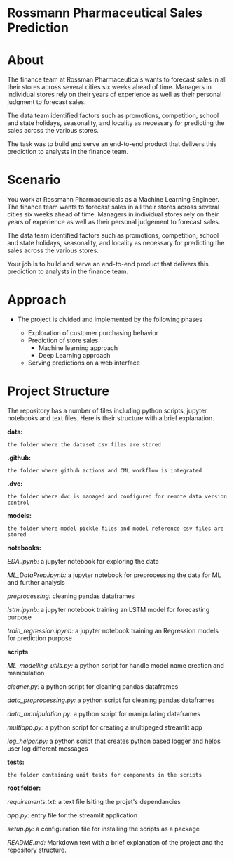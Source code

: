 # Rossmann Pharmaceutical Sales Prediction

# About

The finance team at Rossman Pharmaceuticals wants to forecast sales in all their stores across several cities six weeks ahead of time. Managers in individual stores rely on their years of experience as well as their personal judgment to forecast sales.

The data team identified factors such as promotions, competition, school and state holidays, seasonality, and locality as necessary for predicting the sales across the various stores.

The task was to build and serve an end-to-end product that delivers this prediction to analysts in the finance team.

# Scenario

You work at Rossmann Pharmaceuticals as a Machine Learning Engineer. The finance team wants to forecast sales in all their stores across several cities six weeks ahead of time. Managers in individual stores rely on their years of experience as well as their personal judgement to forecast sales.

The data team identified factors such as promotions, competition, school and state holidays, seasonality, and locality as necessary for predicting the sales across the various stores.

Your job is to build and serve an end-to-end product that delivers this prediction to analysts in the finance team.

# Approach

- The project is divided and implemented by the following phases

    - Exploration of customer purchasing behavior
    - Prediction of store sales
        - Machine learning approach
        - Deep Learning approach
    - Serving predictions on a web interface

# Project Structure

The repository has a number of files including python scripts, jupyter notebooks and text files. Here is their structure with a brief explanation.

**data:**

    the folder where the dataset csv files are stored

**.github:**

    the folder where github actions and CML workflow is integrated

**.dvc:**

    the folder where dvc is managed and configured for remote data version control

**models:**

    the folder where model pickle files and model reference csv files are stored

**notebooks:**

*EDA.ipynb:* a jupyter notebook for exploring the data

*ML_DataPrep.ipynb:* a jupyter notebook for preprocessing the data for ML and further analysis

*preprocessing:* cleaning pandas dataframes

*lstm.ipynb:* a jupyter notebook training an LSTM model for forecasting purpose

*train_regression.ipynb:* a jupyter notebook training an Regression models for prediction purpose

**scripts**

*ML_modelling_utils.py:* a python script for handle model name creation and manipulation

*cleaner.py:* a python script for cleaning pandas dataframes

*data_preprocessing.py:* a python script for cleaning pandas dataframes

*data_manipulation.py:* a python script for manipulating dataframes

*multiapp.py:* a python script for creating a multipaged streamlit app

*log_helper.py:* a python script that creates python based logger and helps user log different messages

**tests:**

    the folder containing unit tests for components in the scripts

**root folder:**

*requirements.txt:* a text file lsiting the projet's dependancies

*app.py:* entry file for the streamlit application

*setup.py:* a configuration file for installing the scripts as a package

*README.md:* Markdown text with a brief explanation of the project and the repository structure.

